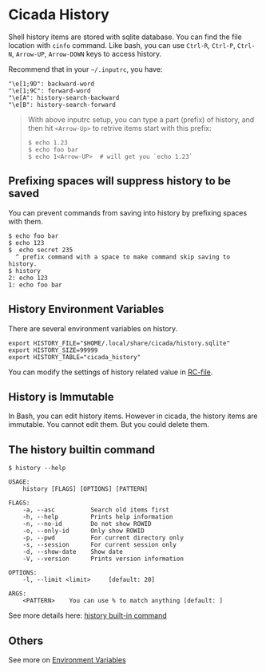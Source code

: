 # Cicada History

Shell history items are stored with sqlite database. You can find the file
location with `cinfo` command. Like bash, you can use `Ctrl-R`, `Ctrl-P`,
`Ctrl-N`, `Arrow-UP`, `Arrow-DOWN` keys to access history.

Recommend that in your `~/.inputrc`, you have:

```
"\e[1;9D": backward-word
"\e[1;9C": forward-word
"\e[A": history-search-backward
"\e[B": history-search-forward
```

> With above inputrc setup, you can type a part (prefix) of history, and
> then hit `<Arrow-Up>` to retrive items start with this prefix:
> ```
> $ echo 1.23
> $ echo foo bar
> $ echo 1<Arrow-UP>  # will get you `echo 1.23`
> ```

## Prefixing spaces will suppress history to be saved

You can prevent commands from saving into history by prefixing spaces with
them.

```
$ echo foo bar
$ echo 123
$  echo secret 235
  ^ prefix command with a space to make command skip saving to history.
$ history
2: echo 123
1: echo foo bar
```

## History Environment Variables

There are several environment variables on history.

```
export HISTORY_FILE="$HOME/.local/share/cicada/history.sqlite"
export HISTORY_SIZE=99999
export HISTORY_TABLE="cicada_history"
```

You can modify the settings of history related value in
[RC-file](https://github.com/mitnk/cicada/blob/master/docs/rc-file.md).

## History is Immutable

In Bash, you can edit history items. However in cicada, the history items
are immutable. You cannot edit them. But you could delete them.

## The history builtin command

```
$ history --help

USAGE:
    history [FLAGS] [OPTIONS] [PATTERN]

FLAGS:
    -a, --asc          Search old items first
    -h, --help         Prints help information
    -n, --no-id        Do not show ROWID
    -o, --only-id      Only show ROWID
    -p, --pwd          For current directory only
    -s, --session      For current session only
    -d, --show-date    Show date
    -V, --version      Prints version information

OPTIONS:
    -l, --limit <limit>     [default: 20]

ARGS:
    <PATTERN>    You can use % to match anything [default: ]
```

See more details here: [history built-in command](https://github.com/mitnk/cicada/blob/master/docs/builtins.md#user-content-history)

## Others

See more on [Environment Variables](https://github.com/mitnk/cicada/blob/master/docs/envs.md#user-content-history_size)
